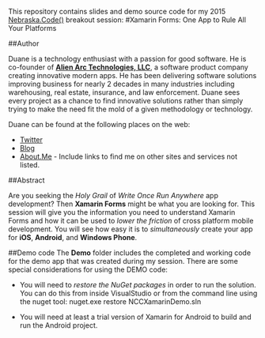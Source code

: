 This repository contains slides and demo source code for my 2015 [Nebraska.Code()](http://nebraskacode.com) breakout session:
#Xamarin Forms: One App to Rule All Your Platforms

##Author

Duane is a technology enthusiast with a passion for good software. He is co-founder of **[Alien Arc Technologies, LLC](http://www.alienarc.com)**, a software product company creating innovative modern apps. He has been delivering software solutions improving business for nearly 2 decades in many industries including warehousing, real estate, insurance, and law enforcement. Duane sees every project as a chance to find innovative solutions rather than simply trying to make the need fit the mold of a given methodology or technology.

Duane can be found at the following places on the web:
* [Twitter](http://twitter.com/duanenewman)
* [Blog](http://duanenewman.net)
* [About.Me](http://about.me/duanenewman) - Include links to find me on other sites and services not listed.

##Abstract

Are you seeking the *Holy Grail* of *Write Once Run Anywhere* app development? Then **Xamarin Forms** might be what you are looking for. This session will give you the information you need to understand Xamarin Forms and how it can be used to *lower the friction* of cross platform mobile development. You will see how easy it is to *simultaneously* create your app for **iOS**, **Android**, and **Windows Phone**.

##Demo code
The **Demo** folder includes the completed and working code for the demo app that was created during my session. There are some special considerations for using the DEMO code:
* You will need to *restore the NuGet packages* in order to run the solution. You can do this from inside VisualStudio or from the command line using the nuget tool:
      nuget.exe restore NCCXamarinDemo.sln

* You will need at least a trial version of Xamarin for Android to build and run the Android project.
